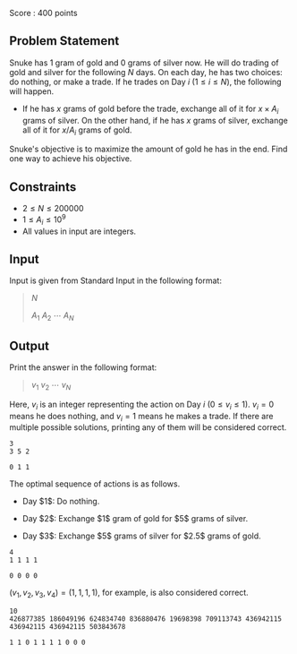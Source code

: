 Score : $400$ points

## Problem Statement

Snuke has $1$ gram of gold and $0$ grams of silver now.
He will do trading of gold and silver for the following $N$ days.
On each day, he has two choices: do nothing, or make a trade.
If he trades on Day $i$ ($1 \leq i \leq N$), the following will happen.

- If he has $x$ grams of gold before the trade, exchange all of it for $x \times A_i$ grams of silver.
On the other hand, if he has $x$ grams of silver, exchange all of it for $x / A_i$ grams of gold.

Snuke's objective is to maximize the amount of gold he has in the end.
Find one way to achieve his objective.

## Constraints

- $2 \leq N \leq 200000$
- $1 \leq A_i \leq 10^9$
- All values in input are integers.

## Input

Input is given from Standard Input in the following format:

> $N$
> 
> $A_1$ $A_2$ $\cdots$ $A_N$

## Output

Print the answer in the following format:

> $v_1$ $v_2$ $\cdots$ $v_N$

Here, $v_i$ is an integer representing the action on Day $i$ ($0 \leq v_i \leq 1$). $v_i=0$ means he does nothing, and $v_i=1$ means he makes a trade.
If there are multiple possible solutions, printing any of them will be considered correct.

```input1
3
3 5 2
```

```output1
0 1 1
```

The optimal sequence of actions is as follows.

- <p>Day $1$: Do nothing.</p>
- <p>Day $2$: Exchange $1$ gram of gold for $5$ grams of silver.</p>
- <p>Day $3$: Exchange $5$ grams of silver for $2.5$ grams of gold.</p>

```input2
4
1 1 1 1
```

```output2
0 0 0 0
```

$(v_1,v_2,v_3,v_4)=(1,1,1,1)$, for example, is also considered correct.

```input3
10
426877385 186049196 624834740 836880476 19698398 709113743 436942115 436942115 436942115 503843678
```

```output3
1 1 0 1 1 1 1 0 0 0
```